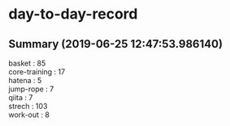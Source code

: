 # day-to-day-record  
## Summary  (2019-06-25 12:47:53.986140)  
basket : 85  
core-training : 17  
hatena : 5  
jump-rope : 7  
qiita : 7  
strech : 103  
work-out : 8  

